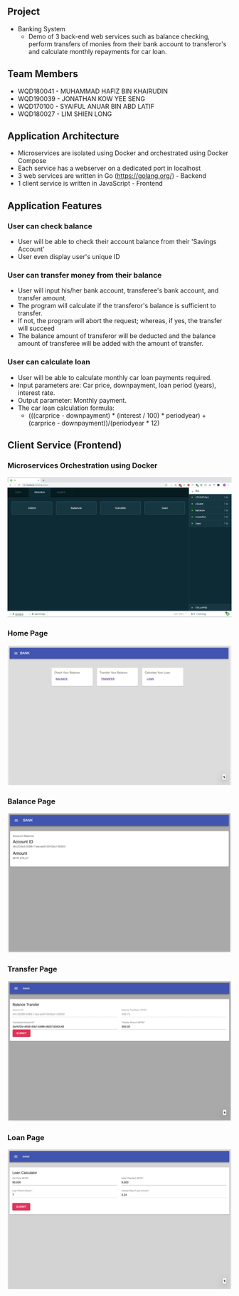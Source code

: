 ## Project
- Banking System
  - Demo of 3 back-end web services such as balance checking, perform transfers of monies from their bank account to transferor's and calculate monthly repayments for car loan. 

## Team Members
- WQD180041 - MUHAMMAD HAFIZ BIN KHAIRUDIN
- WQD190039 - JONATHAN KOW YEE SENG
- WQD170100 - SYAIFUL ANUAR BIN ABD LATIF
- WQD180027 - LIM SHIEN LONG

## Application Architecture
- Microservices are isolated using Docker and orchestrated using Docker Compose
- Each service has a webserver on a dedicated port in localhost
- 3 web services are written in Go (https://golang.org/) - Backend
- 1 client service is written in JavaScript - Frontend

## Application Features
### User can check balance
- User will be able to check their account balance from their 'Savings Account'
- User even display user's unique ID

### User can transfer money from their balance
- User will input his/her bank account, transferee's bank account, and transfer amount.
- The program will calculate if the transferor's balance is sufficient to transfer.
- If not, the program will abort the request; whereas, if yes, the transfer will succeed
- The balance amount of transferor will be deducted and the balance amount of transferee will be added with the amount of transfer.

### User can calculate loan
- User will be able to calculate monthly car loan payments required. 
- Input parameters are: Car price, downpayment, loan period (years), interest rate.
- Output parameter: Monthly payment.
- The car loan calculation formula:
  - (((carprice - downpayment) * (interest / 100) * periodyear) + (carprice - downpayment))/(periodyear * 12)

## Client Service (Frontend) 

### Microservices Orchestration using Docker
![Microservices](/screenshots/microservices.png?raw=true "Microservices")

### Home Page
![Homepage](/screenshots/homepage.png?raw=true "Home Page")

### Balance Page
![Balance](/screenshots/balance.png?raw=true "Balance Page")

### Transfer Page
![Transfer](/screenshots/transfer.png?raw=true "Transfer Page")

### Loan Page
![Loan](/screenshots/loan.png?raw=true "Loan Page")